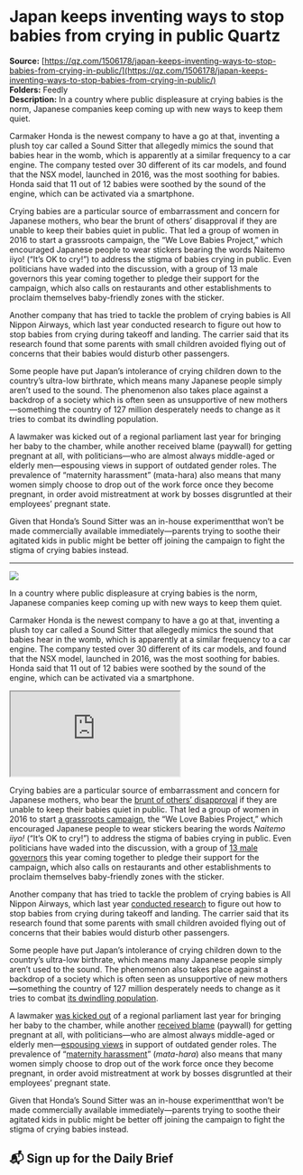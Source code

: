 # Japan keeps inventing ways to stop babies from crying in public Quartz

**Source:** [https://qz.com/1506178/japan-keeps-inventing-ways-to-stop-babies-from-crying-in-public/](https://qz.com/1506178/japan-keeps-inventing-ways-to-stop-babies-from-crying-in-public/)  
**Folders:** Feedly  
**Description:** In a country where public displeasure at crying babies is the norm, Japanese companies keep coming up with new ways to keep them quiet.

Carmaker Honda is the newest company to have a go at that, inventing a plush toy car called a Sound Sitter that allegedly mimics the sound that babies hear in the womb, which is apparently at a similar frequency to a car engine. The company tested over 30 different of its car models, and found that the NSX model, launched in 2016, was the most soothing for babies. Honda said that 11 out of 12 babies were soothed by the sound of the engine, which can be activated via a smartphone.

Crying babies are a particular source of embarrassment and concern for Japanese mothers, who bear the brunt of others’ disapproval if they are unable to keep their babies quiet in public. That led a group of women in 2016 to start a grassroots campaign, the “We Love Babies Project,” which encouraged Japanese people to wear stickers bearing the words Naitemo iiyo! (“It’s OK to cry!”) to address the stigma of babies crying in public. Even politicians have waded into the discussion, with a group of 13 male governors this year coming together to pledge their support for the campaign, which also calls on restaurants and other establishments to proclaim themselves baby-friendly zones with the sticker.

Another company that has tried to tackle the problem of crying babies is All Nippon Airways, which last year conducted research to figure out how to stop babies from crying during takeoff and landing. The carrier said that its research found that some parents with small children avoided flying out of concerns that their babies would disturb other passengers.

Some people have put Japan’s intolerance of crying children down to the country’s ultra-low birthrate, which means many Japanese people simply aren’t used to the sound. The phenomenon also takes place against a backdrop of a society which is often seen as unsupportive of new mothers—something the country of 127 million desperately needs to change as it tries to combat its dwindling population.

A lawmaker was kicked out of a regional parliament last year for bringing her baby to the chamber, while another received blame (paywall) for getting pregnant at all, with politicians—who are almost always middle-aged or elderly men—espousing views in support of outdated gender roles. The prevalence of “maternity harassment” (mata-hara) also means that many women simply choose to drop out of the work force once they become pregnant, in order avoid mistreatment at work by bosses disgruntled at their employees’ pregnant state.

Given that Honda’s Sound Sitter was an in-house experimentthat won’t be made commercially available immediately—parents trying to soothe their agitated kids in public might be better off joining the campaign to fight the stigma of crying babies instead.


---

<div><div><div><picture><img src="https://qz.com/cdn-cgi/image/width=1024%2Cquality=85%2Cformat=auto/https://assets.qz.com/media/3ad7e8eea9304ec63a8827c7527ce70b.jpg"></picture></div><p>In a country where public displeasure at crying babies is the norm, Japanese companies keep coming up with new ways to keep them quiet.</p></div><div><p>Carmaker Honda is the newest company to have a go at that, inventing a plush toy car called a Sound Sitter that allegedly mimics the sound that babies hear in the womb, which is apparently at a similar frequency to a car engine. The company tested over 30 different of its car models, and found that the NSX model, launched in 2016, was the most soothing for babies. Honda said that 11 out of 12 babies were soothed by the sound of the engine, which can be activated via a smartphone.</p></div><div><div><div class="video_frame"><iframe src="https://www.youtube.com/embed/IJBvV1K3ays?wmode=transparent&amp;rel=0&amp;autohide=1&amp;enablejsapi=1&amp;showinfo=0&amp;start=0"></iframe></div></div><p>Crying babies are a particular source of embarrassment and concern for Japanese mothers, who bear the <a href="https://qz.com/1297337/japanese-politicians-are-pushing-to-end-the-stigma-against-crying-babies">brunt of others’ disapproval</a> if they are unable to keep their babies quiet in public. That led a group of women in 2016 to start <a href="https://www.ft.com/content/d19695f4-9872-11e7-a652-cde3f882dd7b">a grassroots campaign</a>, the “We Love Babies Project,” which encouraged Japanese people to wear stickers bearing the words <em>Naitemo iiyo!</em> (“It’s OK to cry!”) to address the stigma of babies crying in public. Even politicians have waded into the discussion, with a group of <a href="https://www.yahoo.com/news/group-male-japanese-politicians-join-085619538.html">13 male governors</a> this year coming together to pledge their support for the campaign<strong>, </strong>which also calls on restaurants and other establishments to proclaim themselves baby-friendly zones with the sticker.</p></div><div><p>Another company that has tried to tackle the problem of crying babies is All Nippon Airways, which last year <a href="https://qz.com/1092843/japans-all-nippon-airways-wants-to-make-crying-babies-on-planes-a-thing-of-the-past">conducted research</a> to figure out how to stop babies from crying during takeoff and landing. The carrier said that its research found that some parents with small children avoided flying out of concerns that their babies would disturb other passengers.</p></div><div><p>Some people have put Japan’s intolerance of crying children down to the country’s ultra-low birthrate, which means many Japanese people simply aren’t used to the sound. The phenomenon also takes place against a backdrop of a society which is often seen as unsupportive of new mothers<strong>—</strong>something the country of 127 million desperately needs to change as it tries to combat <a href="https://qz.com/1295721/the-japanese-population-is-shrinking-faster-than-every-other-big-country">its dwindling population</a>.</p></div><div><p>A lawmaker <a href="https://www.bbc.com/news/world-asia-42105780">was kicked out</a> of a regional parliament last year for bringing her baby to the chamber, while another <a href="https://www.japantimes.co.jp/news/2017/08/26/national/media-national/japans-female-politicians-showing-the-way-forward-on-maternity-harassment/#.XCBAu88zbBL">received blame</a> (paywall) for getting pregnant at all, with politicians—who are almost always middle-aged or elderly men—<a href="https://qz.com/1290977/sexist-comments-about-metoo-show-japanese-politicians-are-stuck-in-the-dark-ages">espousing views</a> in support of outdated gender roles. The prevalence of “<a href="https://qz.com/436807/japanese-women-are-speaking-out-against-maternity-harassment">maternity harassment</a>” (<em>mata-hara</em>) also means that many women simply choose to drop out of the work force once they become pregnant, in order avoid mistreatment at work by bosses disgruntled at their employees’ pregnant state.</p></div><div><p>Given that Honda’s Sound Sitter was an in-house experimentthat won’t be made commercially available immediately—parents trying to soothe their agitated kids in public might be better off joining the campaign to fight the stigma of crying babies instead.</p></div><div><h2>📬 Sign up for the Daily Brief</h2></div></div>